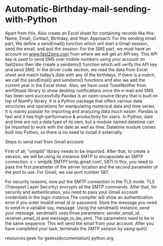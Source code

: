 # Automatic-Birthday-mail-sending-with-Python
Apart from this, Also create an Excel sheet for containing records like this: Name, Email, Contact, Birthday, and Year.   Approach:  For the sending email part, We define a sendEmail() function which will start a Gmail session, send the email, and quit the session.  For the SMS part, we must have an account on www.fast2sms.com from where we will get an API key. This API key is used to send SMS over mobile numbers using your account on fast2sms then We create a sendsms() function which will verify the API key and send SMS. In the driver code section, we read the data from Excel sheet and match today’s date with any of the birthdays. If there is a match, we call the sendEmail() and sendsms() functions and also we add the current year in the Excel sheet. Also, we have used ToastNotifier from win10toast library to show desktop notifications once the e-mail and SMS has been sent successfully
Pandas is an open-source library that is built on top of NumPy library. It is a Python package that offers various data structures and operations for manipulating numerical data and time series. It is mainly popular for importing and analyzing data much easier. Pandas is fast and it has high-performance & productivity for users.
In Python, date and time are not a data type of its own, but a module named datetime can be imported to work with the date as well as time. Datetime module comes built into Python, so there is no need to install it externally. 


Steps to send mail from Gmail account:

First of all, “smtplib” library needs to be imported.
After that, to create a session, we will be using its instance SMTP to encapsulate an SMTP connection.
s = smtplib.SMTP('smtp.gmail.com', 587)
In this, you need to pass the first parameter of the server location and the second parameter of the port to use. For Gmail, we use port number 587.

For security reasons, now put the SMTP connection in the TLS mode. TLS (Transport Layer Security) encrypts all the SMTP commands. After that, for security and authentication, you need to pass your Gmail account credentials in the login instance.The compiler will show an authentication error if you enter invalid email id or password.
Store the message you need to send in a variable say, message. Using the sendmail() instance, send your message. sendmail() uses three parameters: sender_email_id, receiver_email_id and message_to_be_sent. The parameters need to be in the same sequence.
This will send the email from your account. After you have completed your task, terminate the SMTP session by using quit().

resources:geek for geeks(documentation)
          python.org

          
